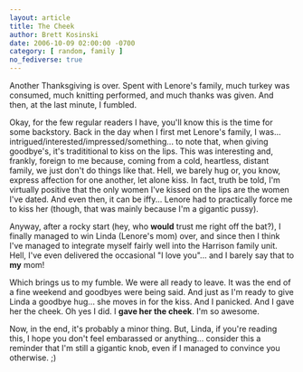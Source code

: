 ```yaml
---
layout: article
title: The Cheek
author: Brett Kosinski
date: 2006-10-09 02:00:00 -0700
category: [ random, family ]
no_fediverse: true
---
```


Another Thanksgiving is over.  Spent with Lenore's family, much turkey was consumed, much knitting performed, and much thanks was given.  And then, at the last minute, I fumbled.

Okay, for the few regular readers I have, you'll know this is the time for some backstory.  Back in the day when I first met Lenore's family, I was... intrigued/interested/impressed/something... to note that, when giving goodbye's, it's tradititional to kiss on the lips.  This was interesting and, frankly, foreign to me because, coming from a cold, heartless, distant family, we just don't do things like that.  Hell, we barely hug or, you know, express affection for one another, let alone kiss.  In fact, truth be told, I'm virtually positive that the only women I've kissed on the lips are the women I've dated.  And even then, it can be iffy... Lenore had to practically force me to kiss her (though, that was mainly because I'm a gigantic pussy).

Anyway, after a rocky start (hey, who **would** trust me right off the bat?), I finally managed to win Linda (Lenore's mom) over, and since then I think I've managed to integrate myself fairly well into the Harrison family unit.  Hell, I've even delivered the occasional "I love you"... and I barely say that to **my** mom!

Which brings us to my fumble.  We were all ready to leave.  It was the end of a fine weekend and goodbyes were being said.  And just as I'm ready to give Linda a goodbye hug... she moves in for the kiss.  And I panicked.  And I gave her the cheek.  Oh yes I did.  I **gave her the cheek**.  I'm so awesome.

Now, in the end, it's probably a minor thing.  But, Linda, if you're reading this, I hope you don't feel embarassed or anything... consider this a reminder that I'm still a gigantic knob, even if I managed to convince you otherwise. ;)

